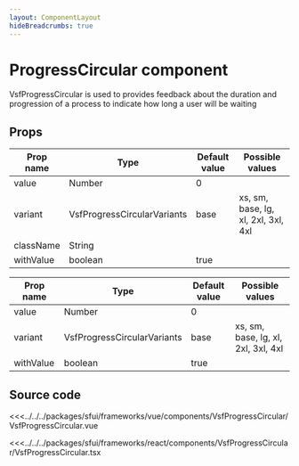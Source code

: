 ```yaml
---
layout: ComponentLayout
hideBreadcrumbs: true
---
```

#  ProgressCircular component

VsfProgressCircular is used to provides feedback about the duration and progression of a process to indicate how long a user will be waiting

<Generate />

## Props

<!-- react -->

| Prop name             | Type                       | Default value | Possible values                        |
|-----------------------|----------------------------|---------------|----------------------------------------|
|  value                |  Number                    |  0            |                                        |
|  variant              |  VsfProgressCircularVariants |   base        |   xs, sm, base, lg, xl, 2xl, 3xl, 4xl  |
|  className            |  String                    |               |                                        |
|  withValue            |  boolean                   |   true        |                                        |


<!-- end react -->

<!-- vue -->

| Prop name             | Type                       | Default value | Possible values                        |
|-----------------------|----------------------------|---------------|----------------------------------------|
|  value                |  Number                    |  0            |                                        |
|  variant              |  VsfProgressCircularVariants |   base        |   xs, sm, base, lg, xl, 2xl, 3xl, 4xl  |
|  withValue            |  boolean                   |   true        |                                        |

<!-- end vue -->


## Source code

<!-- vue -->
<<<../../../packages/sfui/frameworks/vue/components/VsfProgressCircular/VsfProgressCircular.vue
<!-- end vue -->
<!-- react -->
<<<../../../packages/sfui/frameworks/react/components/VsfProgressCircular/VsfProgressCircular.tsx
<!-- end react -->
